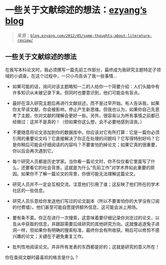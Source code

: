 <!--yml

category: 未分类

date: 2024-07-01 18:17:31

-->

# 一些关于文献综述的想法：[ezyang’s blog](http://blog.ezyang.com/2012/05/some-thoughts-about-literature-review/)

> 来源：[`blog.ezyang.com/2012/05/some-thoughts-about-literature-review/`](http://blog.ezyang.com/2012/05/some-thoughts-about-literature-review/)

## 一些关于文献综述的想法

在我写本科论文时，我必须撰写一篇先前工作部分，最终成为我研究主题特定子领域的小调查。在这个过程中，一只小鸟告诉了我一些事情...

+   如果可能的话，询问对该主题略知一二的人给你一个简要介绍：人们头脑中有许多知识从未被记录下来。但同时也要意识到，他们可能会有盲点。

+   最好在深入研究主题后再进行文献综述，而不是过早开始。有人告诉我，如果你太早读文献，你会被影响，停止产生新思维。但我也认为，如果你自己先思考了主题，你对文献的理解会更好一些。另外，很容易认为所有事情之前都已经做过：这并不是真的！（但如果你这么想，会不必要地感到沮丧。）

+   不要随意将论文添加到你的数据库中。你应该对它有所打算：它是一篇你必须引用的重要论文吗？它直接解决了你正在处理的问题吗？它写得特别好吗？它是你稍后可能会仔细阅读的内容吗？不要害怕扔掉论文；如果它真的很重要，你以后会再次遇到它。

+   每个研究人员都是历史学家。当你看一篇论文时，你不仅仅看它里面写了什么，还要看它的社会背景。这就是为什么“先前工作”对学术界如此重要的原因。如果你不了解一篇论文的背景，你很可能无法理解这篇论文。

+   研究人员并不一定会互相交流。注意他们引用了谁；这反映了他们所在的学术社区的一些信息。

+   研究人员乐意给你发送他们写过的论文副本（所以不要害怕你的大学没有订阅的付费墙）。他们甚至可能自愿提供额外信息，这可能会派上用场。

+   要有条不紊。你正在进行一次搜索，这意味着要仔细记录你浏览过的论文，以及从中获取的信息，并跟踪需要后续研究的其他研究方向。这就像追逐兔子进洞一样，但如果你有明确的搜索标准，最终你会有所收获。稍后可以修剪不感兴趣的论文；关键在于避免重复工作。

+   批判性地阅读论文。并非所有发表的东西都是好的；这就是研究的意义所在！

你在查阅文献时最喜欢的格言是什么？
